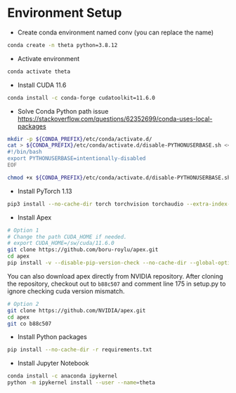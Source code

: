 # Environment Setup
- Create conda environment named conv (you can replace the name)
```bash
conda create -n theta python=3.8.12
```

- Activate environment
```bash
conda activate theta
```

- Install CUDA 11.6
```bash
conda install -c conda-forge cudatoolkit=11.6.0
```

- Solve Conda Python path issue
https://stackoverflow.com/questions/62352699/conda-uses-local-packages

```bash
mkdir -p ${CONDA_PREFIX}/etc/conda/activate.d/
cat > ${CONDA_PREFIX}/etc/conda/activate.d/disable-PYTHONUSERBASE.sh << EOF
#!/bin/bash
export PYTHONUSERBASE=intentionally-disabled
EOF

chmod +x ${CONDA_PREFIX}/etc/conda/activate.d/disable-PYTHONUSERBASE.sh
```

- Install PyTorch 1.13

```bash
pip3 install --no-cache-dir torch torchvision torchaudio --extra-index-url https://download.pytorch.org/whl/cu116
```

- Install Apex

```bash
# Option 1
# Change the path CUDA_HOME if needed.
# export CUDA_HOME=/sw/cuda/11.6.0
git clone https://github.com/boru-roylu/apex.git
cd apex
pip install -v --disable-pip-version-check --no-cache-dir --global-option="--cpp_ext" --global-option="--cuda_ext" ./
```

You can also download apex directly from NVIDIA repository. After cloning the repository, checkout out to `b88c507` and comment line 175 in setup.py to ignore checking cuda version mismatch.
```bash
# Option 2
git clone https://github.com/NVIDIA/apex.git
cd apex
git co b88c507
```

- Install Python packages
```bash
pip install --no-cache-dir -r requirements.txt
```

- Install Jupyter Notebook
```bash
conda install -c anaconda ipykernel
python -m ipykernel install --user --name=theta
```